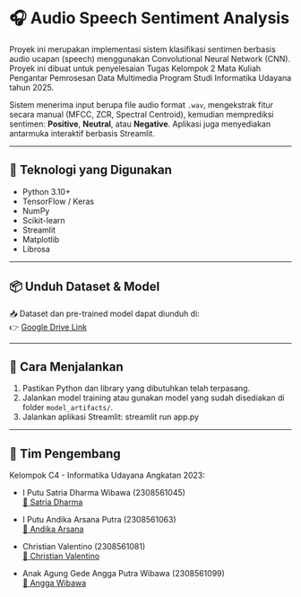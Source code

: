 # 🎧 Audio Speech Sentiment Analysis

Proyek ini merupakan implementasi sistem klasifikasi sentimen berbasis audio ucapan (speech) menggunakan Convolutional Neural Network (CNN). Proyek ini dibuat untuk penyelesaian Tugas Kelompok 2 Mata Kuliah Pengantar Pemrosesan Data Multimedia Program Studi Informatika Udayana tahun 2025.

Sistem menerima input berupa file audio format `.wav`, mengekstrak fitur secara manual (MFCC, ZCR, Spectral Centroid), kemudian memprediksi sentimen: **Positive**, **Neutral**, atau **Negative**. Aplikasi juga menyediakan antarmuka interaktif berbasis Streamlit.

---

## 🔧 Teknologi yang Digunakan

- Python 3.10+
- TensorFlow / Keras
- NumPy
- Scikit-learn
- Streamlit
- Matplotlib
- Librosa

---

## 📦 Unduh Dataset & Model

📥 Dataset dan pre-trained model dapat diunduh di:  
👉 [Google Drive Link](https://drive.google.com/drive/folders/1RyNV2HDF5U-nKm4OuZUF5wMRkDT_yMvi?usp=sharing)

---

## 🧠 Cara Menjalankan

1. Pastikan Python dan library yang dibutuhkan telah terpasang.
2. Jalankan model training atau gunakan model yang sudah disediakan di folder `model_artifacts/`.
3. Jalankan aplikasi Streamlit: streamlit run app.py

---

## 👥 Tim Pengembang  
Kelompok C4 - Informatika Udayana Angkatan 2023:

- I Putu Satria Dharma Wibawa (2308561045)  
  [🔗 Satria Dharma](https://github.com/SatriaDharma)

- I Putu Andika Arsana Putra (2308561063)  
  [🔗 Andika Arsana](https://github.com/AndikaAP31)

- Christian Valentino (2308561081)  
  [🔗 Christian Valentino](https://github.com/kriznoob)

- Anak Agung Gede Angga Putra Wibawa (2308561099)  
  [🔗 Angga Wibawa](https://github.com/anggawww05)
